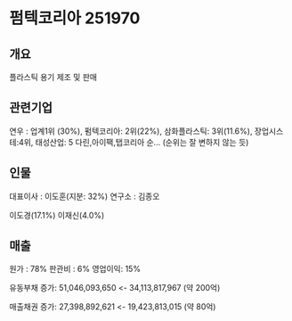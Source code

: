 
# 펌텍코리아 251970

## 개요
플라스틱 용기 제조 및 판매


## 관련기업
연우 : 업계1위 (30%), 펌텍코리아: 2위(22%), 삼화플라스틱: 3위(11.6%), 장업시스테:4위, 태성산업: 5 다린,아이팩,탭코리아 순... (순위는 잘 변하지 않는 듯)


## 인물
대표이사 : 이도훈(지분: 32%)
연구소 : 김종오

이도경(17.1%)
이재신(4.0%)

## 매출
원가 : 78%
판관비 : 6%
영업이익: 15%

유동부채 증가: 51,046,093,650 <-	34,113,817,967  (약 200억)

매출채권 증가: 27,398,892,621 <-    19,423,813,015  (약 80억)
